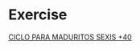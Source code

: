 # Exercise

[CICLO PARA MADURITOS SEXIS +40](Exercise%207db7ed37207445619adf37537a693126/CICLO%20PARA%20MADURITOS%20SEXIS%20+40%205a0712873f494577bc933ff11b92a939.md)